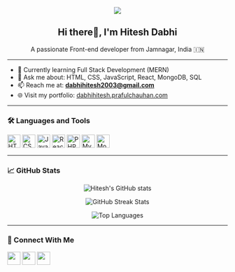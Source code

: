 <!-- HITESH contribution typing and snake animation -->
<p align="center">
  <img src="https://readme-typing-svg.demolab.com/?lines=Hi+👋,+I'm+Hitesh+Dabhi;Front-End+Web+Developer;React+Enthusiast;Tech+Lover&center=true&width=500&height=50" />
</p>

<h2 align="center">Hi there👋, I'm Hitesh Dabhi</h2>

<p align="center">A passionate Front-end developer from Jamnagar, India 🇮🇳</p>

---

- 🌱 Currently learning Full Stack Development (MERN)
- 💬 Ask me about: HTML, CSS, JavaScript, React, MongoDB, SQL
- 📫 Reach me at: **dabhihitesh2003@gmail.com**
- 🌐 Visit my portfolio: [dabhihitesh.prafulchauhan.com](https://dabhihitesh.prafulchauhan.com)

---

### 🛠️ Languages and Tools

<p align="left">
  <img src="https://cdn.jsdelivr.net/gh/devicons/devicon/icons/html5/html5-original.svg" height="30" alt="HTML5"/>
  <img src="https://cdn.jsdelivr.net/gh/devicons/devicon/icons/css3/css3-original.svg" height="30" alt="CSS3"/>
  <img src="https://cdn.jsdelivr.net/gh/devicons/devicon/icons/javascript/javascript-original.svg" height="30" alt="JavaScript"/>
  <img src="https://cdn.jsdelivr.net/gh/devicons/devicon/icons/react/react-original.svg" height="30" alt="React"/>
  <img src="https://cdn.jsdelivr.net/gh/devicons/devicon/icons/php/php-original.svg" height="30" alt="PHP"/>
  <img src="https://cdn.jsdelivr.net/gh/devicons/devicon/icons/mysql/mysql-original.svg" height="30" alt="MySQL"/>
  <img src="https://cdn.jsdelivr.net/gh/devicons/devicon/icons/mongodb/mongodb-original.svg" height="30" alt="MongoDB"/>
</p>

---

### 📈 GitHub Stats

<p align="center">
  <img src="https://github-readme-stats.vercel.app/api?username=dabhihitesh36&show_icons=true&theme=default" alt="Hitesh's GitHub stats" />
</p>

<p align="center">
  <img src="https://github-readme-streak-stats.herokuapp.com/?user=dabhihitesh36&theme=default" alt="GitHub Streak Stats" />
</p>

<p align="center">
  <img src="https://github-readme-stats.vercel.app/api/top-langs?username=dabhihitesh366&layout=compact&theme=default" alt="Top Languages" />
</p>

---

### 🔗 Connect With Me

<p align="left">
  <a href="https://www.linkedin.com/in/dabhi-hitesh-916255194/" target="_blank"><img src="https://cdn-icons-png.flaticon.com/512/174/174857.png" height="30" /></a>
  <a href="mailto:dabhihitesh2003@gmail.com"><img src="https://cdn-icons-png.flaticon.com/512/732/732200.png" height="30" /></a>
  <a href="https://dabhihitesh.prafulchauhan.com" target="_blank"><img src="https://cdn-icons-png.flaticon.com/512/841/841364.png" height="30" /></a>
</p>
